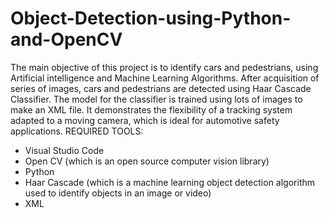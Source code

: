 # Object-Detection-using-Python-and-OpenCV
The main objective of this project is to identify cars and pedestrians, using Artificial intelligence and Machine Learning Algorithms. After acquisition of series of images, cars and pedestrians are detected using Haar Cascade Classifier. The model for the classifier is trained using lots of images to make an XML file.  It demonstrates the flexibility of a tracking system adapted to a moving camera, which is ideal for automotive safety applications. 
REQUIRED TOOLS:
-	Visual Studio Code
-	Open CV (which is an open source computer vision library)
-	Python
-	Haar Cascade (which is a machine learning object detection algorithm used to identify objects in an image or video) 
-	XML
